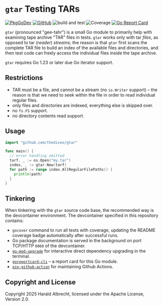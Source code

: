 # `gtar` Testing TARs

[![PkgGoDev](https://img.shields.io/badge/-reference-blue?logo=go&logoColor=white&labelColor=505050)](https://pkg.go.dev/github.com/thediveo/gtar)
[![GitHub](https://img.shields.io/github/license/thediveo/gtar)](https://img.shields.io/github/license/thediveo/gtar)
![build and test](https://github.com/thediveo/gtar/actions/workflows/buildandtest.yaml/badge.svg?branch=master)
![Coverage](https://img.shields.io/badge/Coverage-84.6%25-brightgreen)
[![Go Report Card](https://goreportcard.com/badge/github.com/thediveo/gtar)](https://goreportcard.com/report/github.com/thediveo/gtar)

`gtar` (pronounced "gee-tahr") is a small Go module to primarily help with
examining tape archive "TAR" files in tests. `gtar` works only with tar _files_,
as opposed to tar (_reader_) _streams_; the reason is that `gtar` first scans
the complete TAR file to build an index of the available files and directories,
and then test code can freely access the individual files inside the tape archive.

`gtar` requires Go 1.23 or later due Go iterator support.

## Restrictions

- TAR must be a file, and cannot be a stream (no `io.Writer` support) – the
  reason is that we need to seek within the file in order to read individual
  regular files.
- only files and directories are indexed, everything else is skipped over.
- no `fs.FS` support.
- no directory contents read support.

## Usage

```go
import "github.com/thediveo/gtar"

func main() {
  // error handling omitted
  tarf, _ := os.Open("my.tar")
  index, _ := gtar.New(tarf)
  for path := range index.AllRegularFilePaths() {
    println(path)
  }
}
```

## Tinkering

When tinkering with the `gtar` source code base, the recommended way is the
devcontainer environment. The devcontainer specified in this repository
contains:
- `gocover` command to run all tests with coverage, updating the README coverage
  badge automatically after successful runs.
- Go package documentation is served in the background on port TCP/HTTP `6060`
  of the devcontainer.
- [`go-mod-upgrade`](https://github.com/oligot/go-mod-upgrade) for interactive
  direct dependency upgrading in the terminal.
- [`goreportcard-cli`](https://github.com/gojp/goreportcard) – a report card
  for this Go module.
- [`pin-github-action`](https://github.com/mheap/pin-github-action) for
  maintaining Github Actions.

## Copyright and License

Copyright 2025 Harald Albrecht, licensed under the Apache License, Version 2.0.
